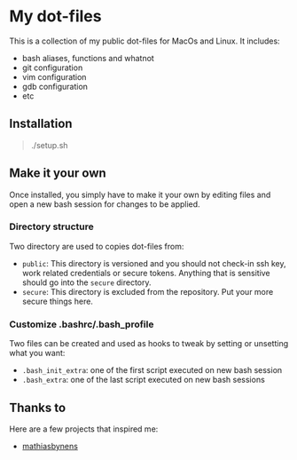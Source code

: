 # My dot-files

This is a collection of my public dot-files for MacOs and Linux.
It includes:

- bash aliases, functions and whatnot
- git configuration
- vim configuration
- gdb configuration
- etc

## Installation

> ./setup.sh

## Make it your own

Once installed, you simply have to make it your own by editing files and open a new bash session for changes to be applied.

### Directory structure

Two directory are used to copies dot-files from:

- `public`: This directory is versioned and you should not check-in ssh key, work related credentials or secure tokens.
Anything that is sensitive should go into the `secure` directory.
- `secure`: This directory is excluded from the repository. Put your more secure things here.

### Customize .bashrc/.bash_profile

Two files can be created and used as hooks to tweak by setting or unsetting what you want:

- `.bash_init_extra`: one of the first script executed on new bash session
- `.bash_extra`: one of the last script executed on new bash sessions

## Thanks to

Here are a few projects that inspired me:

- [mathiasbynens](https://github.com/mathiasbynens/dotfiles)
